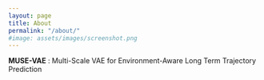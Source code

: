 ```yaml
---
layout: page
title: About
permalink: "/about/"
#image: assets/images/screenshot.png
---
```


**MUSE-VAE** : Multi-Scale VAE for Environment-Aware Long Term Trajectory Prediction
